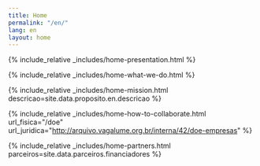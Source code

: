 ```yaml
---
title: Home
permalink: "/en/"
lang: en
layout: home
---
```


{% include_relative _includes/home-presentation.html %}

{% include_relative _includes/home-what-we-do.html %}

{% include_relative _includes/home-mission.html
  descricao=site.data.proposito.en.descricao %}


{% include_relative _includes/home-how-to-collaborate.html
  url_fisica="/doe"
  url_juridica="http://arquivo.vagalume.org.br/interna/42/doe-empresas" %}

{% include_relative _includes/home-partners.html
  parceiros=site.data.parceiros.financiadores %}
